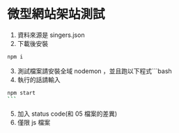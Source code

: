 # 微型網站架站測試

1. 資料來源是 singers.json
2. 下載後安裝

```bash
npm i
```

3. 測試檔案請安裝全域 nodemon ，並且跑以下程式```bash
4. 執行的話請輸入

````bash
npm start
```
````

5. 加入 status code(和 05 檔案的差異)
6. 僅限 js 檔案
